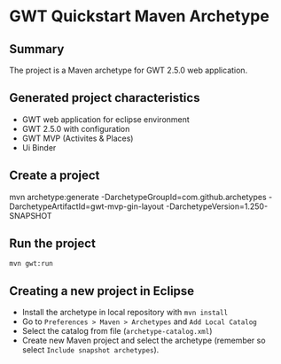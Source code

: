 GWT Quickstart Maven Archetype
=========================================

Summary
-------
The project is a Maven archetype for GWT 2.5.0 web application.

Generated project characteristics
-------------------------
* GWT web application for eclipse environment
* GWT 2.5.0 with configuration
* GWT MVP (Activites & Places)
* Ui Binder

Create a project
----------------
mvn archetype:generate -DarchetypeGroupId=com.github.archetypes -DarchetypeArtifactId=gwt-mvp-gin-layout -DarchetypeVersion=1.250-SNAPSHOT

Run the project
----------------

	mvn gwt:run
	
Creating a new project in Eclipse
----------------------------------

* Install the archetype in local repository with `mvn install`
* Go to `Preferences > Maven > Archetypes` and `Add Local Catalog`
* Select the catalog from file (`archetype-catalog.xml`) 
* Create new Maven project and select the archetype (remember so select `Include snapshot archetypes`).

